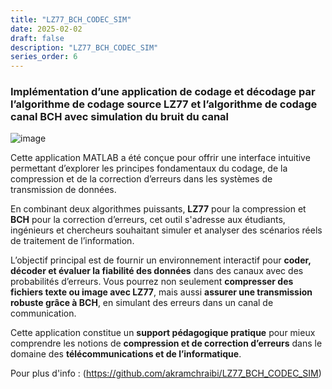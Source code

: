 ```yaml
---
title: "LZ77_BCH_CODEC_SIM"
date: 2025-02-02
draft: false
description: "LZ77_BCH_CODEC_SIM"
series_order: 6
---
```


### Implémentation d’une application de codage et décodage par l’algorithme de codage source LZ77 et l’algorithme de codage canal BCH avec simulation du bruit du canal

![image](https://github.com/user-attachments/assets/5a9926c5-2f16-485c-bc23-5316e1a26ffe)

Cette application MATLAB a été conçue pour offrir une interface intuitive permettant d’explorer les principes fondamentaux du codage, de la compression et de la correction d’erreurs dans les systèmes de transmission de données. 

En combinant deux algorithmes puissants, **LZ77** pour la compression et **BCH** pour la correction d’erreurs, cet outil s'adresse aux étudiants, ingénieurs et chercheurs souhaitant simuler et analyser des scénarios réels de traitement de l’information.

L’objectif principal est de fournir un environnement interactif pour **coder, décoder et évaluer la fiabilité des données** dans des canaux avec des probabilités d’erreurs. Vous pourrez non seulement **compresser des fichiers texte ou image avec LZ77**, mais aussi **assurer une transmission robuste grâce à BCH**, en simulant des erreurs dans un canal de communication.

Cette application constitue un **support pédagogique pratique** pour mieux comprendre les notions de **compression et de correction d’erreurs** dans le domaine des **télécommunications et de l’informatique**.

Pour plus d'info : (https://github.com/akramchraibi/LZ77_BCH_CODEC_SIM)
